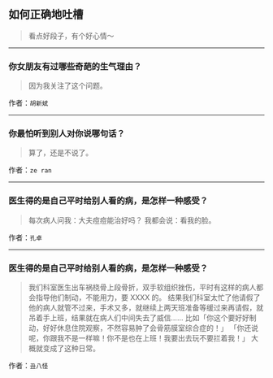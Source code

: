 ## 如何正确地吐槽

> 看点好段子，有个好心情～


 
---

### 你女朋友有过哪些奇葩的生气理由？

> 因为我关注了这个问题。


作者：`胡新斌`

---

### 你最怕听到别人对你说哪句话？

> 算了，还是不说了。


作者：`ze ran`

---

### 医生得的是自己平时给别人看的病，是怎样一种感受？

> 每次病人问我：大夫痘痘能治好吗？
> 我都会说：看我的脸。


作者：`孔卓`

---

### 医生得的是自己平时给别人看的病，是怎样一种感受？

> 我们科室医生出车祸桡骨上段骨折，双手软组织挫伤，平时有这样的病人都会指导他们制动，不能用力，要 XXXX 的。
> 结果我们科室太忙了他请假了他的病人就管不过来，手术又多，就继续上两天班准备等缓过来再请假，就吊着手上班，结果就在病人们中间失去了威信……
> 比如「你这个要好好制动，好好休息住院观察，不然容易肿了会骨筋膜室综合症的！」
> 「你还说呢，你跟我不是一样嘛！你不是也在上班！我要出去玩不要拦着我！」
> 大概就变成了这种日常。


作者：`丑八怪`